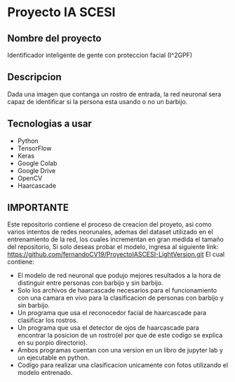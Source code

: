 # Proyecto IA SCESI
## Nombre del proyecto
Identificador inteligente de gente con proteccion facial (I^2GPF)
## Descripcion 
Dada una imagen que contanga un rostro de entrada, la red neuronal sera capaz de identificar si la persona esta usando o no un barbijo.
## Tecnologias a usar 
* Python 
* TensorFlow
* Keras
* Google Colab
* Google Drive
* OpenCV 
* Haarcascade

## IMPORTANTE 
Este repositorio contiene el proceso de creacion del proyeto, asi como varios intentos de redes neorunales, ademas del dataset utilizado en el entrenamiento de la red, los cuales incrementan en gran medida el tamaño del repositorio, Si solo deseas probar el modelo, ingresa al siguiente link: https://github.com/fernandoCV19/ProyectoIASCESI-LightVersion.git 
El cual contiene:
* El modelo de red neuronal que podujo mejores resultados a la hora de distinguir entre personas con barbijo y sin barbijo.
* Solo los archivos de haarcascade necesarios para el funcionamiento con una camara en vivo para la clasificacion de personas con barbijo y sin barbijo.
* Un programa que usa el reconocedor facial de haarcascade para clasificar los rostros.
* Un programa que usa el detector de ojos de haarcascade para encontrar la posicion de un rostro(el por que de este codigo se explica en su porpio directorio).
* Ambos programas cuentan con una version en un libro de jupyter lab y un ejecutable en python.
* Codigo para realizar una clasificacion unicamente con fotos utilizando el modelo entrenado.
